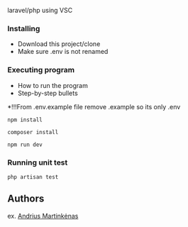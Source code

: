 laravel/php using VSC

### Installing

* Download this project/clone
* Make sure .env is not renamed

### Executing program

* How to run the program
* Step-by-step bullets

*!!!From .env.example file remove .example so its only .env
```
npm install
```
```
composer install
```
```
npm run dev
```
### Running unit test
```
php artisan test
```
## Authors

ex. [Andrius Martinkėnas]((https://github.com/AndriusMart))
